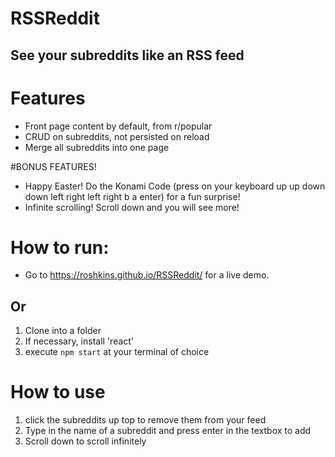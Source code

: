 # RSSReddit
## See your subreddits like an RSS feed

# Features
* Front page content by default, from r/popular
* CRUD on subreddits, not persisted on reload
* Merge all subreddits into one page


#BONUS FEATURES!
* Happy Easter! Do the Konami Code (press on your keyboard up up down down left right left right b a enter) for a fun surprise!
* Infinite scrolling! Scroll down and you will see more!

# How to run:

* Go to https://roshkins.github.io/RSSReddit/ for a live demo.

## Or

1. Clone into a folder
2. If necessary, install 'react'
2. execute `npm start` at your terminal of choice

# How to use

1. click the subreddits up top to remove them from your feed
2. Type in the name of a subreddit and press enter in the textbox to add
3. Scroll down to scroll infinitely

